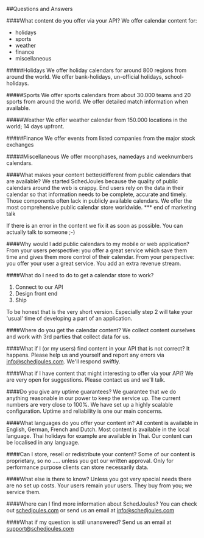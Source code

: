 ##Questions and Answers

####What content do you offer via your API?
We offer calendar content for:
*  holidays
*  sports
*  weather
*  finance
*  miscellaneous

#####Holidays
We offer holiday calendars for around 800 regions from around the world. We offer bank-holidays, un-official holidays,
school-holidays.

#####Sports
We offer sports calendars from about 30.000 teams and 20 sports from around the world. We offer detailed match
information when available.

#####Weather
We offer weather calendar from 150.000 locations in the world; 14 days upfront.

#####Finance
We offer events from listed companies from the major stock exchanges

#####Miscellaneous
We offer moonphases, namedays and weeknumbers calendars.

####What makes your content better/different from public calendars that are available?
We started SchedJoules because the quality of public calendars around the web is crappy. End users rely on the
data in their calendar so that information needs to be complete, accurate and timely. Those components often lack in
publicly available calendars. We offer the most comprehensive public calendar store worldwide. *** end of marketing
talk

If there is an error in the content we fix it as soon as possible. You can actually talk to someone ;-)

####Why would I add public calendars to my mobile or web application?
From your users perspective: you offer a great service which save them time and gives them more control of their
calendar.
From your perspective: you offer your user a great service. You add an extra revenue stream.

####What do I need to do to get a calendar store to work?
1. Connect to our API
2. Design front end
3. Ship

To be honest that is the very short version. Especially step 2 will take your 'usual' time of developing a part of an
 application.

####Where do you get the calendar content?
We collect content ourselves and work with 3rd parties that collect data for us.

####What if I (or my users) find content in your API that is not correct?
It happens. Please help us and yourself and report any errors via info@schedjoules.com. We'll respond swiftly.

####What if I have content that might interesting to offer via your API?
We are very open for suggestions. Please contact us and we'll talk.

####Do you give any uptime guarantees?
We guarantee that we do anything reasonable in our power to keep the service up. The current numbers are very close
to 100%. We have set up a highly scalable configuration. Uptime and reliability is one our main concerns.

####What languages do you offer your content in?
All content is available in English, German, French and Dutch. Most content is available in the local language.
Thai holidays for example are available in Thai. Our content can be localised in any language.

####Can I store, resell or redistribute your content?
Some of our content is proprietary, so no ..... unless you get our written approval. Only for performance purpose
clients can store necessarily data.

####What else is there to know?
Unless you got very special needs there are no set up costs.
Your users remain your users. They buy from you; we service them.

####Where can I find more information about SchedJoules?
You can check out [schedjoules.com](http://schedjoules.com) or send us an email at info@schedjoules.com

####What if my question is still unanswered?
Send us an email at support@schedjoules.com